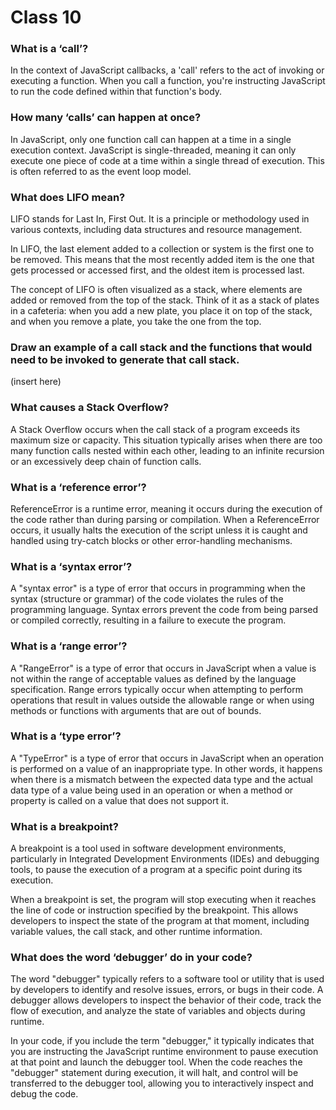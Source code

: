 # Class 10

### What is a ‘call’?

In the context of JavaScript callbacks, a 'call' refers to the act of invoking or executing a function. When you call a function, you're instructing JavaScript to run the code defined within that function's body.

### How many ‘calls’ can happen at once?
In JavaScript, only one function call can happen at a time in a single execution context. JavaScript is single-threaded, meaning it can only execute one piece of code at a time within a single thread of execution. This is often referred to as the event loop model.

### What does LIFO mean?
LIFO stands for Last In, First Out. It is a principle or methodology used in various contexts, including data structures and resource management.

In LIFO, the last element added to a collection or system is the first one to be removed. This means that the most recently added item is the one that gets processed or accessed first, and the oldest item is processed last.

The concept of LIFO is often visualized as a stack, where elements are added or removed from the top of the stack. Think of it as a stack of plates in a cafeteria: when you add a new plate, you place it on top of the stack, and when you remove a plate, you take the one from the top.

### Draw an example of a call stack and the functions that would need to be invoked to generate that call stack.
(insert here)

### What causes a Stack Overflow?
A Stack Overflow occurs when the call stack of a program exceeds its maximum size or capacity. This situation typically arises when there are too many function calls nested within each other, leading to an infinite recursion or an excessively deep chain of function calls. 

### What is a ‘reference error’?
ReferenceError is a runtime error, meaning it occurs during the execution of the code rather than during parsing or compilation. When a ReferenceError occurs, it usually halts the execution of the script unless it is caught and handled using try-catch blocks or other error-handling mechanisms.

### What is a ‘syntax error’?
A "syntax error" is a type of error that occurs in programming when the syntax (structure or grammar) of the code violates the rules of the programming language. Syntax errors prevent the code from being parsed or compiled correctly, resulting in a failure to execute the program.

### What is a ‘range error’?
A "RangeError" is a type of error that occurs in JavaScript when a value is not within the range of acceptable values as defined by the language specification. Range errors typically occur when attempting to perform operations that result in values outside the allowable range or when using methods or functions with arguments that are out of bounds.

### What is a ‘type error’?
A "TypeError" is a type of error that occurs in JavaScript when an operation is performed on a value of an inappropriate type. In other words, it happens when there is a mismatch between the expected data type and the actual data type of a value being used in an operation or when a method or property is called on a value that does not support it.

### What is a breakpoint?
A breakpoint is a tool used in software development environments, particularly in Integrated Development Environments (IDEs) and debugging tools, to pause the execution of a program at a specific point during its execution.

When a breakpoint is set, the program will stop executing when it reaches the line of code or instruction specified by the breakpoint. This allows developers to inspect the state of the program at that moment, including variable values, the call stack, and other runtime information.

### What does the word ‘debugger’ do in your code?
The word "debugger" typically refers to a software tool or utility that is used by developers to identify and resolve issues, errors, or bugs in their code. A debugger allows developers to inspect the behavior of their code, track the flow of execution, and analyze the state of variables and objects during runtime.

In your code, if you include the term "debugger," it typically indicates that you are instructing the JavaScript runtime environment to pause execution at that point and launch the debugger tool. When the code reaches the "debugger" statement during execution, it will halt, and control will be transferred to the debugger tool, allowing you to interactively inspect and debug the code.
